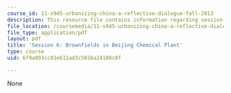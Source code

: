 ```yaml
---
course_id: 11-s945-urbanizing-china-a-reflective-dialogue-fall-2013
description: This resource file contains information regarding session 6.
file_location: /coursemedia/11-s945-urbanizing-china-a-reflective-dialogue-fall-2013/6f9a893cc81e611ad3c5016a24180c8f_MIT11_S945F13_Session6.pdf
file_type: application/pdf
layout: pdf
title: 'Session 6: Brownfields in Beijing Chemical Plant'
type: course
uid: 6f9a893cc81e611ad3c5016a24180c8f

---
```

None